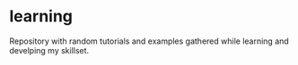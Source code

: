 # learning
Repository with random tutorials and examples gathered while learning and develping my skillset.
